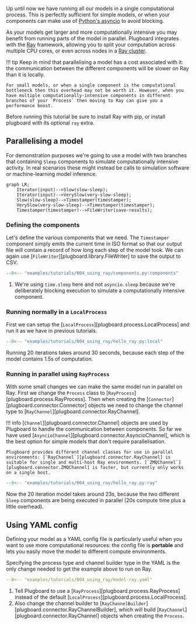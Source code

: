 Up until now we have running all our models in a single computational process. This is perfectly sufficient for simple models, or when your components can make use of [Python's asyncio](https://docs.python.org/3/library/asyncio.html) to avoid blocking.

As your models get larger and more computationally intensive you may benefit from running parts of the model in parallel. Plugboard integrates with the [Ray](https://docs.ray.io/) framework, allowing you to split your computation across multiple CPU cores, or even across nodes in a [Ray cluster](https://docs.ray.io/en/latest/cluster/getting-started.html).

!!! tip
    Keep in mind that parallelising a model has a cost associated with it: the communication between the different components will be slower on Ray than it is locally.
    
    For small models, or when a single component is the computational bottleneck then this overhead may not be worth it. However, when you have multiple computationally-intensive components in different branches of your `Process` then moving to Ray can give you a performance boost.

Before running this tutorial be sure to install Ray with pip, or install plugboard with its optional `ray` extra.

## Parallelising a model

For demonstration purposes we're going to use a model with two branches that containing `Sleep` components to simulate computationally intensive activity. In real scenarios these might instead be calls to simulation software or machine-learning model inference.

```mermaid
graph LR;
    Iterator(input)-->Slow(slow-sleep);
    Iterator(input)-->VerySlow(very-slow-sleep);
    Slow(slow-sleep)-->Timestamper(timestamper);
    VerySlow(very-slow-sleep)-->Timestamper(timestamper);
    Timestamper(timestamper)-->FileWriter(save-results);
```

### Defining the components

Let's define the various components that we need. The `Timestamper` component simply emits the current time in ISO format so that our output file will contain a record of how long each step of the model took. We can again use [`FileWriter`][plugboard.library.FileWriter] to save the output to CSV.
```python
--8<-- "examples/tutorials/004_using_ray/components.py:components"
```

1. We're using `time.sleep` here and not `asyncio.sleep` because we're deliberately blocking execution to simulate a computationally intensive component.

### Running normally in a `LocalProcess`

First we can setup the [`LocalProcess`][plugboard.process.LocalProcess] and run it as we have in previous tutorials.
```python
--8<-- "examples/tutorials/004_using_ray/hello_ray.py:local"
```

Running 20 iterations takes around 30 seconds, because each step of the model contains 1.5s of computation.

### Running in parallel using `RayProcess`

With some small changes we can make the same model run in parallel on Ray. First we change the `Process` class to [`RayProcess`][plugboard.process.RayProcess]. Then when creating the [`Connector`][plugboard.connector.Connector] objects we need to change the channel type to [`RayChannel`][plugboard.connector.RayChannel].

!!! info
    [`Channel`][plugboard.connector.Channel] objects are used by Plugboard to handle the communication between components. So far we have used [`AsyncioChannel`][plugboard.connector.AsyncioChannel], which is the best option for simple models that don't require parallelisation.

    Plugboard provides different channel classes for use in parallel environments: [`RayChannel`][plugboard.connector.RayChannel] is suitable for single and multi-host Ray environments. [`ZMQChannel`][plugboard.connector.ZMQChannel] is faster, but currently only works on a single host.

```python
--8<-- "examples/tutorials/004_using_ray/hello_ray.py:ray"
```

Now the 20 iteration model takes around 23s, because the two different `Sleep` components are being executed in parallel (20s compute time plus a little overhead).

## Using YAML config

Defining your model as a YAML config file is particularly useful when you want to use more computational resources: the config file is **portable** and lets you easily move the model to different compute environments.

Specifying the process type and channel builder type in the YAML is the only change needed to get the example above to run on Ray.
```yaml hl_lines="3-5"
--8<-- "examples/tutorials/004_using_ray/model-ray.yaml"
```

1. Tell Plugboard to use a [`RayProcess`][plugboard.process.RayProcess] instead of the default [`LocalProcess`][plugboard.process.LocalProcess].
2. Also change the channel builder to [`RayChannelBuilder`][plugboard.connector.RayChannelBuilder], which will build [`RayChannel`][plugboard.connector.RayChannel] objects when creating the `Process`.

